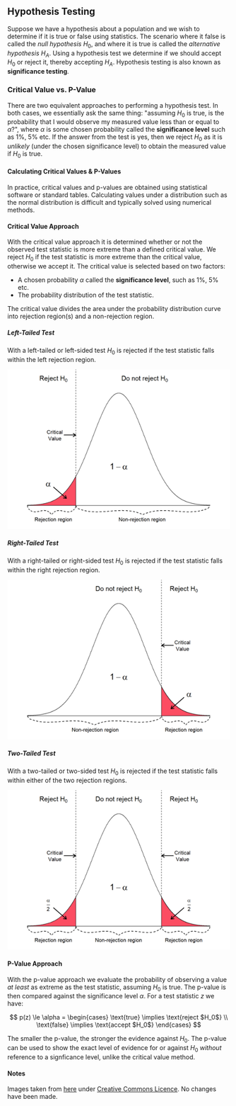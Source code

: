 ## Hypothesis Testing
Suppose we have a hypothesis about a population and we wish to determine if it is true or false using statistics. The scenario where it false is called the _null hypothesis_ $H_0$, and where it is true is called the _alternative hypothesis_ $H_A$. Using a hypothesis test we determine if we should accept $H_0$ or reject it, thereby accepting $H_A$. Hypothesis testing is also known as **significance testing**.

### Critical Value vs. P-Value
There are two equivalent approaches to performing a hypothesis test. In both cases, we essentially ask the same thing: "assuming $H_0$ is true, is the probability that I would observe my measured value less than or equal to $\alpha$?", where $\alpha$ is some chosen probability called the **significance level** such as 1%, 5% etc. If the answer from the test is yes, then we reject $H_0$ as it is _unlikely_ (under the chosen significance level) to obtain the measured value if $H_0$ is true.

#### Calculating Critical Values & P-Values
In practice, critical values and p-values are obtained using statistical software or standard tables. Calculating values under a distribution such as the normal distribution is difficult and typically solved using numerical methods.

#### Critical Value Approach
With the critical value approach it is determined whether or not the observed test statistic is more extreme than a defined critical value. We reject $H_0$ if the test statistic is more extreme than the critical value, otherwise we accept it. The critical value is selected based on two factors:
* A chosen probability $\alpha$ called the **significance level**, such as 1%, 5% etc.
* The probability distribution of the test statistic.

The critical value divides the area under the probability distribution curve into rejection region(s) and a non-rejection region.

##### Left-Tailed Test
With a left-tailed or left-sided test $H_0$ is rejected if the test statistic falls within the left rejection region.

![Left-Tailed Test](/statistics/img/critical-value-left.png)

##### Right-Tailed Test
With a right-tailed or right-sided test $H_0$ is rejected if the test statistic falls within the right rejection region.

![Right-Tailed Test](/statistics/img/critical-value-right.png)

##### Two-Tailed Test
With a two-tailed or two-sided test $H_0$ is rejected if the test statistic falls within either of the two rejection regions.

![Two-Tailed Test](/statistics/img/critical-value-two-sided.png)

#### P-Value Approach
With the p-value approach we evaluate the probability of observing a value _at least_ as extreme as the test statistic, assuming $H_0$ is true. The p-value is then compared against the significance level $\alpha$. For a test statistic $z$ we have:

$$
p(z) \le \alpha = \begin{cases} \text{true} \implies \text{reject $H_0$} \\ \text{false} \implies \text{accept $H_0$} \end{cases}
$$

The smaller the p-value, the stronger the evidence against $H_0$. The p-value can be used to show the exact level of evidence for or against $H_0$ _without_ reference to a signficance level, unlike the critical value method.

#### Notes
Images taken from [here](https://www.geo.fu-berlin.de/en/v/soga-r/Basics-of-statistics/Hypothesis-Tests/Introduction-to-Hypothesis-Testing/Critical-Value-and-the-p-Value-Approach/index.html) under [Creative Commons Licence](https://creativecommons.org/licenses/by-sa/4.0/). No changes have been made.